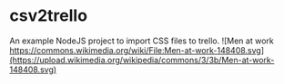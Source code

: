 # csv2trello
An example NodeJS project to import CSS files to trello.
![Men at work https://commons.wikimedia.org/wiki/File:Men-at-work-148408.svg](https://upload.wikimedia.org/wikipedia/commons/3/3b/Men-at-work-148408.svg)
